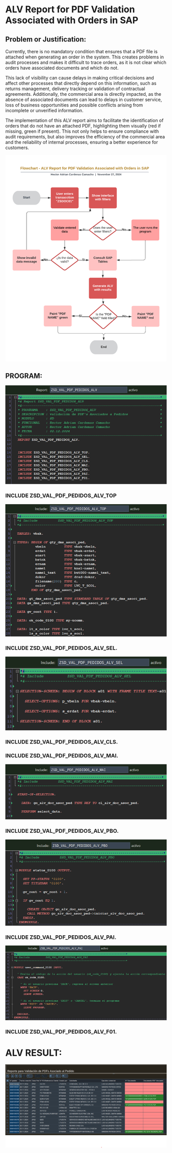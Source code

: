 # ALV Report for PDF Validation Associated with Orders in SAP

## Problem or Justification:

Currently, there is no mandatory condition that ensures that a PDF file is attached when generating an order in the system. This creates problems in audit processes and makes it difficult to trace orders, as it is not clear which orders have associated documents and which do not.

This lack of visibility can cause delays in making critical decisions and affect other processes that directly depend on this information, such as returns management, delivery tracking or validation of contractual agreements. Additionally, the commercial area is directly impacted, as the absence of associated documents can lead to delays in customer service, loss of business opportunities and possible conflicts arising from incomplete or unverified information.

The implementation of this ALV report aims to facilitate the identification of orders that do not have an attached PDF, highlighting them visually (red if missing, green if present). This not only helps to ensure compliance with audit requirements, but also improves the efficiency of the commercial area and the reliability of internal processes, ensuring a better experience for customers.

![Flow Chart](IMG/Flow%20Chart.png)

## PROGRAM:

![Program](IMG/Program.png)

### INCLUDE ZSD_VAL_PDF_PEDIDOS_ALV_TOP
![IncludeTOP](IMG/ZSD_VAL_PDF_PEDIDOS_ALV_TOP.png)

### INCLUDE ZSD_VAL_PDF_PEDIDOS_ALV_SEL.
![IncludeSEL](IMG/ZSD_VAL_PDF_PEDIDOS_ALV_SEL.png)

### INCLUDE ZSD_VAL_PDF_PEDIDOS_ALV_CLS.


### INCLUDE ZSD_VAL_PDF_PEDIDOS_ALV_MAI.
![IncludeMAI](IMG/ZSD_VAL_PDF_PEDIDOS_ALV_MAI.png)

### INCLUDE ZSD_VAL_PDF_PEDIDOS_ALV_PBO.
![IncludePBO](IMG/ZSD_VAL_PDF_PEDIDOS_ALV_PBO.png)

### INCLUDE ZSD_VAL_PDF_PEDIDOS_ALV_PAI.
![IncludePAI](IMG/ZSD_VAL_PDF_PEDIDOS_ALV_PAI.png)

### INCLUDE ZSD_VAL_PDF_PEDIDOS_ALV_F01.

# ALV RESULT:

![ALV_Report](IMG/ALV.png)
